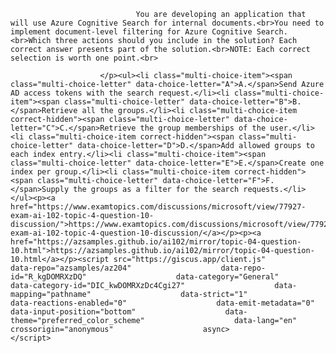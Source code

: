 <p class="card-text">
							
								You are developing an application that will use Azure Cognitive Search for internal documents.<br>You need to implement document-level filtering for Azure Cognitive Search.<br>Which three actions should you include in the solution? Each correct answer presents part of the solution.<br>NOTE: Each correct selection is worth one point.<br>
							
						</p><ul><li class="multi-choice-item"><span class="multi-choice-letter" data-choice-letter="A">A.</span>Send Azure AD access tokens with the search request.</li><li class="multi-choice-item"><span class="multi-choice-letter" data-choice-letter="B">B.</span>Retrieve all the groups.</li><li class="multi-choice-item correct-hidden"><span class="multi-choice-letter" data-choice-letter="C">C.</span>Retrieve the group memberships of the user.</li><li class="multi-choice-item correct-hidden"><span class="multi-choice-letter" data-choice-letter="D">D.</span>Add allowed groups to each index entry.</li><li class="multi-choice-item"><span class="multi-choice-letter" data-choice-letter="E">E.</span>Create one index per group.</li><li class="multi-choice-item correct-hidden"><span class="multi-choice-letter" data-choice-letter="F">F.</span>Supply the groups as a filter for the search requests.</li></ul><p><a href="https://www.examtopics.com/discussions/microsoft/view/77927-exam-ai-102-topic-4-question-10-discussion/">https://www.examtopics.com/discussions/microsoft/view/77927-exam-ai-102-topic-4-question-10-discussion/</a></p><p><a href="https://azsamples.github.io/ai102/mirror/topic-04-question-10.html">https://azsamples.github.io/ai102/mirror/topic-04-question-10.html</a></p><script src="https://giscus.app/client.js"                    data-repo="azsamples/az204"                    data-repo-id="R_kgDOMRXzDQ"                    data-category="General"                    data-category-id="DIC_kwDOMRXzDc4Cgi27"                    data-mapping="pathname"                    data-strict="1"                    data-reactions-enabled="0"                    data-emit-metadata="0"                    data-input-position="bottom"                    data-theme="preferred_color_scheme"                    data-lang="en"                    crossorigin="anonymous"                    async>                    </script>